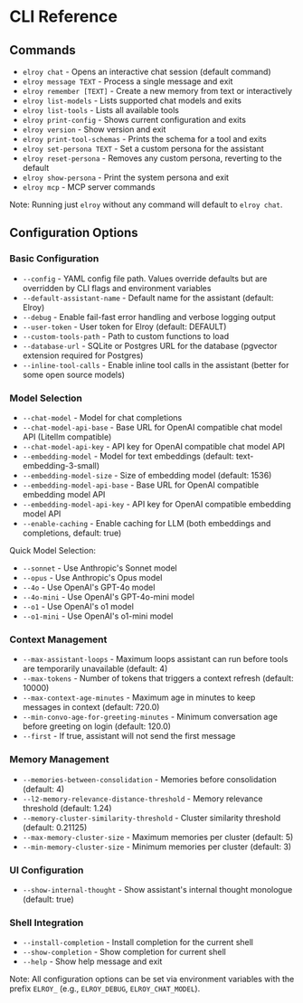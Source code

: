 # CLI Reference

## Commands

- `elroy chat` - Opens an interactive chat session (default command)
- `elroy message TEXT` - Process a single message and exit
- `elroy remember [TEXT]` - Create a new memory from text or interactively
- `elroy list-models` - Lists supported chat models and exits
- `elroy list-tools` - Lists all available tools
- `elroy print-config` - Shows current configuration and exits
- `elroy version` - Show version and exit
- `elroy print-tool-schemas` - Prints the schema for a tool and exits
- `elroy set-persona TEXT` - Set a custom persona for the assistant
- `elroy reset-persona` - Removes any custom persona, reverting to the default
- `elroy show-persona` - Print the system persona and exit
- `elroy mcp` - MCP server commands

Note: Running just `elroy` without any command will default to `elroy chat`.

## Configuration Options

### Basic Configuration
- `--config` - YAML config file path. Values override defaults but are overridden by CLI flags and environment variables
- `--default-assistant-name` - Default name for the assistant (default: Elroy)
- `--debug` - Enable fail-fast error handling and verbose logging output
- `--user-token` - User token for Elroy (default: DEFAULT)
- `--custom-tools-path` - Path to custom functions to load
- `--database-url` - SQLite or Postgres URL for the database (pgvector extension required for Postgres)
- `--inline-tool-calls` - Enable inline tool calls in the assistant (better for some open source models)

### Model Selection
- `--chat-model` - Model for chat completions
- `--chat-model-api-base` - Base URL for OpenAI compatible chat model API (Litellm compatible)
- `--chat-model-api-key` - API key for OpenAI compatible chat model API
- `--embedding-model` - Model for text embeddings (default: text-embedding-3-small)
- `--embedding-model-size` - Size of embedding model (default: 1536)
- `--embedding-model-api-base` - Base URL for OpenAI compatible embedding model API
- `--embedding-model-api-key` - API key for OpenAI compatible embedding model API
- `--enable-caching` - Enable caching for LLM (both embeddings and completions, default: true)

Quick Model Selection:
- `--sonnet` - Use Anthropic's Sonnet model
- `--opus` - Use Anthropic's Opus model
- `--4o` - Use OpenAI's GPT-4o model
- `--4o-mini` - Use OpenAI's GPT-4o-mini model
- `--o1` - Use OpenAI's o1 model
- `--o1-mini` - Use OpenAI's o1-mini model

### Context Management
- `--max-assistant-loops` - Maximum loops assistant can run before tools are temporarily unavailable (default: 4)
- `--max-tokens` - Number of tokens that triggers a context refresh (default: 10000)
- `--max-context-age-minutes` - Maximum age in minutes to keep messages in context (default: 720.0)
- `--min-convo-age-for-greeting-minutes` - Minimum conversation age before greeting on login (default: 120.0)
- `--first` - If true, assistant will not send the first message

### Memory Management
- `--memories-between-consolidation` - Memories before consolidation (default: 4)
- `--l2-memory-relevance-distance-threshold` - Memory relevance threshold (default: 1.24)
- `--memory-cluster-similarity-threshold` - Cluster similarity threshold (default: 0.21125)
- `--max-memory-cluster-size` - Maximum memories per cluster (default: 5)
- `--min-memory-cluster-size` - Minimum memories per cluster (default: 3)

### UI Configuration
- `--show-internal-thought` - Show assistant's internal thought monologue (default: true)

### Shell Integration
- `--install-completion` - Install completion for the current shell
- `--show-completion` - Show completion for current shell
- `--help` - Show help message and exit

Note: All configuration options can be set via environment variables with the prefix `ELROY_` (e.g., `ELROY_DEBUG`, `ELROY_CHAT_MODEL`).
